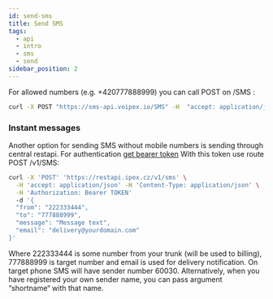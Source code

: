 ```yaml
---
id: send-sms
title: Send SMS
tags:
  - api
  - intro
  - sms
  - send
sidebar_position: 2
---
```



For allowed numbers (e.g. +420777888999) you can call POST on /SMS :

```bash
curl -X POST "https://sms-api.voipex.io/SMS" -H  "accept: application/json" -H  "Authorization: Bearer eyJhbGci...Oi5c" -H  "Content-Type: application/json" -d "{\"from\":\"+420777888999\",\"to\":\"+420607608609\",\"text\":\"Hello world!\"}"
```

### Instant messages

Another option for sending SMS without mobile numbers is sending through central restapi. For authentication [get bearer token](./docs/auth)
With this token use route POST /v1/SMS:

```bash
curl -X 'POST' 'https://restapi.ipex.cz/v1/sms' \
  -H 'accept: application/json' -H 'Content-Type: application/json' \
  -H 'Authorization: Bearer TOKEN'
  -d '{
  "from": "222333444",
  "to": "777888999",
  "message": "Message text",
  "email": "delivery@yourdomain.com"
}'
```

Where 222333444 is some number from your trunk (will be used to billing), 777888999 is target number and email is used for delivery notification. On target phone SMS will have sender number 60030. Alternatively, when you have registered your own sender name, you can pass argument “shortname“ with that name.
